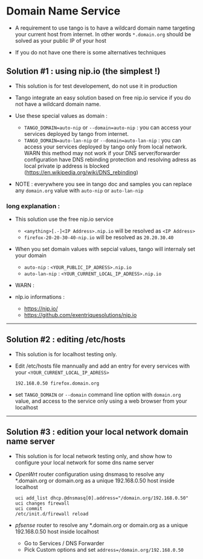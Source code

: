 # Domain Name Service

* A requirement to use tango is to have a wildcard domain name targeting your current host from internet. In other words `*.domain.org` should be solved as your public IP of your host

* If you do not have one there is some alternatives techniques


## Solution #1 : using nip.io (the simplest !)

* This solution is for test developement, do not use it in production

* Tango integrate an easy solution based on free nip.io service if you do not have a wildcard domain name.

* Use these special values as domain :
    * `TANGO_DOMAIN=auto-nip` or `--domain=auto-nip` : you can access your services deployed by tango from internet.
    * `TANGO_DOMAIN=auto-lan-nip` or `--domain=auto-lan-nip` : you can access your services deployed by tango only from local network. WARN this method may not work if your DNS server/forwarder configuration have DNS rebinding protection and resolving adress as local private ip address is blocked (https://en.wikipedia.org/wiki/DNS_rebinding) 

* NOTE : everywhere you see in tango doc and samples you can replace any `domain.org` value with `auto-nip` or `auto-lan-nip`

### long explanation :

* This solution use the free nip.io service
    * `<anything>[.-]<IP Address>.nip.io` will be resolved as `<IP Address>`
    * `firefox-20-20-30-40-nip.io` will be resolved as `20.20.30.40`

* When you set domain values with sepcial values, tango will internaly set your domain
    *  `auto-nip` : `<YOUR_PUBLIC_IP_ADRESS>.nip.io`
    *  `auto-lan-nip` : `<YOUR_CURRENT_LOCAL_IP_ADRESS>.nip.io`

* WARN : 

* nlp.io informations :
    * https://nip.io/
    * https://github.com/exentriquesolutions/nip.io


-----
## Solution #2 : editing /etc/hosts

* This solution is for localhost testing only.

* Edit /etc/hosts file mannually and add an entry for every services with your `<YOUR_CURRENT_LOCAL_IP_ADRESS>`
    ```
    192.168.0.50 firefox.domain.org 
    ```

* set `TANGO_DOMAIN` or `--domain` command line option with `domain.org` value, and access to the service only using a web browser from your localhost

----
## Solution #3 : edition your local network domain name server

* This solution is for local network testing only, and show how to configure your local network for some dns name server

* *OpenWrt* router configuration using dnsmasq to resolve any *.domain.org or domain.org as a unique 192.168.0.50 host inside localhost
    ```
    uci add_list dhcp.@dnsmasq[0].address="/domain.org/192.168.0.50"
    uci changes firewall
    uci commit
    /etc/init.d/firewall reload
    ```

* *pfsense* router to resolve any *.domain.org or domain.org as a unique 192.168.0.50 host inside localhost
    * Go to Services / DNS Forwarder
    * Pick Custom options and set `address=/domain.org/192.168.0.50`